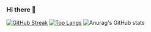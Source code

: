 ### Hi there 👋

<!--
**SteVentis/SteVentis** is a ✨ _special_ ✨ repository because its `README.md` (this file) appears on your GitHub profile.

Here are some ideas to get you started:

- 🔭 I’m currently working on ...
- 🌱 I’m currently learning ...
- 👯 I’m looking to collaborate on ...
- 🤔 I’m looking for help with ...
- 💬 Ask me about ...
- 📫 How to reach me: ...
- 😄 Pronouns: ...
- ⚡ Fun fact: ...
-->

[![GitHub Streak](https://github-readme-streak-stats.herokuapp.com/?user=SteVentis)](https://git.io/streak-stats)
[![Top Langs](https://github-readme-stats.vercel.app/api/top-langs/?username=SteVentis)](https://github.com/anuraghazra/github-readme-stats)
![Anurag's GitHub stats](https://github-readme-stats.vercel.app/api?username=SteVentis&show_icons=true&theme=radical)
